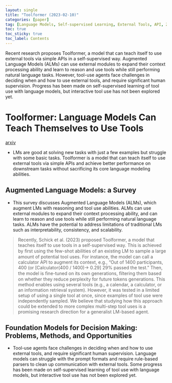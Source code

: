 ```yaml
---
layout: single
title: "Toolformer (2023-02-10)"
categories: [paper]
tag: [Language Models, Self-supervised Learning, External Tools, API, Zero-shot Learning]
toc: true
toc_sticky: true
toc_label: Contents
---
```


Recent research proposes Toolformer, a model that can teach itself to use external tools via simple APIs in a self-supervised way. Augmented Language Models (ALMs) can use external modules to expand their context processing ability and learn to reason and use tools while still performing natural language tasks. However, tool-use agents face challenges in deciding when and how to use external tools, and require significant human supervision. Progress has been made on self-supervised learning of tool use with language models, but interactive tool use has not been explored yet.

# Toolformer: Language Models Can Teach Themselves to Use Tools
[arxiv](https://arxiv.org/pdf/2302.04761.pdf)
- LMs are good at solving new tasks with just a few examples but struggle with some basic tasks. Toolformer is a model that can teach itself to use external tools via simple APIs and achieve better performance on downstream tasks without sacrificing its core language modeling abilities.

## Augmented Language Models: a Survey
- This survey discusses Augmented Language Models (ALMs), which augment LMs with reasoning and tool use abilities. ALMs can use external modules to expand their context processing ability, and can learn to reason and use tools while still performing natural language tasks. ALMs have the potential to address limitations of traditional LMs such as interpretability, consistency, and scalability.

> Recently, Schick et al. (2023) proposed Toolformer, a model that teaches itself to use tools in a self-supervised way. This is achieved by ﬁrst using the few-shot abilities of an existing LM to sample a large amount of potential tool uses. For instance, the model can call a calculator API to augment its context, e.g., “Out of 1400 participants, 400 (or [Calculator(400 / 1400)→ 0.29] 29% passed the test.” Then, the model is ﬁne-tuned on its own generations, ﬁltering them based on whether they reduce perplexity for future tokens generations. This method enables using several tools (e.g., a calendar, a calculator, or an information retrieval system). However, it was tested in a limited setup of using a single tool at once, since examples of tool use were independently sampled. We believe that studying how this approach could be extended to more complex multi-step tool uses is a promising research direction for a generalist LM-based agent.

## Foundation Models for Decision Making: Problems, Methods, and Opportunities
- Tool-use agents face challenges in deciding when and how to use external tools, and require significant human supervision. Language models can struggle with the prompt formats and require rule-based parsers to clean up communication with external tools. Some progress has been made on self-supervised learning of tool use with language models, but interactive tool use has not been explored yet.